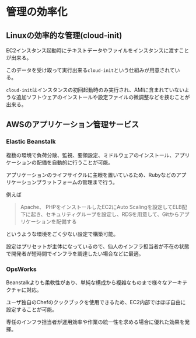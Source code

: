 # 管理の効率化

## Linuxの効率的な管理(cloud-init)

EC2インスタンス起動時にテキストデータやファイルをインスタンスに渡すことが出来る。

このデータを受け取って実行出来る`cloud-init`という仕組みが用意されている。

`cloud-init`はインスタンスの初回起動時のみ実行され、AMIに含まれていないような追加ソフトウェアのインストールや設定ファイルの微調整などを挟むことが出来る。

## AWSのアプリケーション管理サービス

### Elastic Beanstalk

複数の環境で負荷分散、監視、要領設定、ミドルウェアのインストール、アプリケーションの配備を自動的に行うことが可能。

アプリケーションのライフサイクルに主眼を置いているため、Rubyなどのアプリケーションプラットフォームの管理まで行う。

例えば

> Apache、 PHPをインストールしたEC2にAuto Scalingを設定してELB配下に起き、セキュリティグループを設定し、RDSを用意して、Gitからアプリケーションを配備する

というような環境をごく少ない設定で構築可能。

設定はプリセットが主体になっているので、仙人のインフラ担当者が不在の状態で開発者が短時間でインフラを調達したい場合などに最適。

### OpsWorks

Beanstalkよりも柔軟性があり、単純な構成から複雑なものまで様々なアーキテクチャに対応。

ユーザ独自のChefのクックブックを使用できるため、EC2内部ではほぼ自由に設定することが可能。

専任のインフラ担当者が運用効率や作業の統一性を求める場合に優れた効果を発揮。

